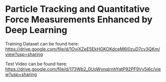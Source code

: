 # Particle Tracking and Quantitative Force Measurements Enhanced by Deep Learning

Training Dataset can be found here: https://drive.google.com/file/d/1OviXZeE5EkHGKOKdceM6I0zuD7cv3QKm/view?usp=sharing

Test Video can be found here: https://drive.google.com/file/d/173Wb2_0UoWvnqjrnhYqtP92PF9Vy5i6c/view?usp=sharing

